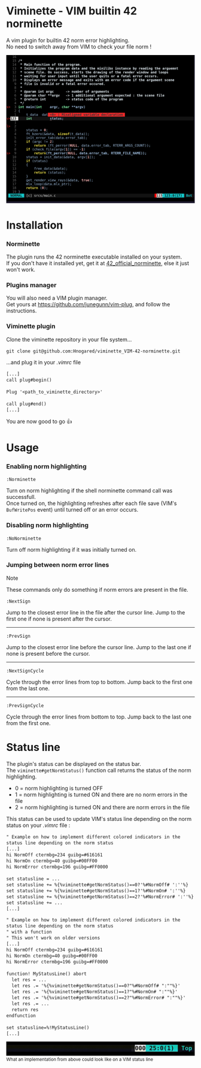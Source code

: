 # Viminette - VIM builtin 42 norminette
A vim plugin for builtin 42 norm error highlighting.<br>
No need to switch away from VIM to check your file norm !

![viminette_screenshot](./srcs/viminette_screensh.png)

# Installation

### Norminette
The plugin runs the 42 norminette executable installed on your system.<br>
If you don't have it installed yet, get it at [42_official_norminette], else it just won't work.

### Plugins manager
You will also need a VIM plugin manager.<br>
Get yours at https://github.com/junegunn/vim-plug, and follow the instructions.

### Viminette plugin
Clone the viminette repository in your file system...
```
git clone git@github.com:Hnogared/viminette_VIM-42-norminette.git
```
...and plug it in your *.vimrc* file
```vim
[...]
call plug#begin()

Plug '<path_to_viminette_directory>'

call plug#end()
[...]
```

You are now good to go :+1:

# Usage

### Enabling norm highlighting
```
:Norminette
```
Turn on norm highlighting if the shell norminette command call was successfull.<br>
Once turned on, the highlighting refreshes after each file save (VIM's `BufWritePos` event) until turned off or an error occurs.

### Disabling norm highlighting
```
:NoNorminette
```
Turn off norm highlighting if it was initially turned on.

### Jumping between norm error lines
> [!NOTE]
> These commands only do something if norm errors are present in the file.

```
:NextSign
```
Jump to the closest error line in the file after the cursor line. Jump to the first one if none is present after the cursor.

---
```
:PrevSign
```
Jump to the closest error line before the cursor line. Jump to the last one if none is present before the cursor.

---
```
:NextSignCycle
```
Cycle through the error lines from top to bottom. Jump back to the first one from the last one.

---
```
:PrevSignCycle
```
Cycle through the error lines from bottom to top. Jump back to the last one from the first one.

# Status line
The plugin's status can be displayed on the status bar.<br>
The `viminette#getNormStatus()` function call returns the status of the norm highlighting.<br>

- 0 = norm highlighting is turned OFF
- 1 = norm highlighting is turned ON and there are no norm errors in the file
- 2 = norm highlighting is turned ON and there are norm errors in the file

This status can be used to update VIM's status line depending on the norm status on your *.vimrc* file :
```vim
" Example on how to implement different colored indicators in the status line depending on the norm status
[...]
hi NormOff ctermbg=234 guibg=#616161
hi NormOn ctermbg=40 guibg=#00FF00
hi NormError ctermbg=196 guibg=#FF0000

set statusline = ...
set statusline += %{%viminette#getNormStatus()==0?'%#NormOff# ':''%}
set statusline += %{%viminette#getNormStatus()==1?'%#NormOn# ':''%}
set statusline += %{%viminette#getNormStatus()==2?'%#NormError# ':''%}
set statusline += ...
[...]
```

```vim
" Example on how to implement different colored indicators in the status line depending on the norm status
" with a function
" This won't work on older versions
[...]
hi NormOff ctermbg=234 guibg=#616161
hi NormOn ctermbg=40 guibg=#00FF00
hi NormError ctermbg=196 guibg=#FF0000

function! MyStatusLine() abort
  let res = ...
  let res .= '%{%viminette#getNormStatus()==0?"%#NormOff# ":""%}'
  let res .= '%{%viminette#getNormStatus()==1?"%#NormOn# ":""%}'
  let res .= '%{%viminette#getNormStatus()==2?"%#NormError# ":""%}'
  let res .= ...
  return res
endfunction

set statusline=%!MyStatusLine()
[...]
```

![norm status line](./srcs/norm_status_line.gif)
<sup>What an implementation from above could look like on a VIM status line</sup>

[42_official_norminette]:https://github.com/42School/norminette
